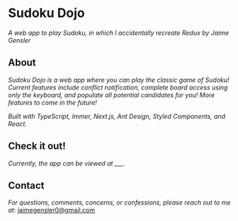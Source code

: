 # Sudoku Dojo

_A web app to play Sudoku, in which I accidentally recreate Redux_
_by Jaime Gensler_

## About

_Sudoku Dojo is a web app where you can play the classic game of Sudoku! Current features include conflict notification, complete board access using only the keyboard, and populate all potential candidates for you! More features to come in the future!_

_Built with TypeScript, Immer, Next.js, Ant Design, Styled Components, and React._

## Check it out!

_Currently, the app can be viewed at \_\_\_._

## Contact

_For questions, comments, concerns, or confessions, please reach out to me at:_ [jaimegensler0@gmail.com](mailto:jaimegensler0@gmail.com)
